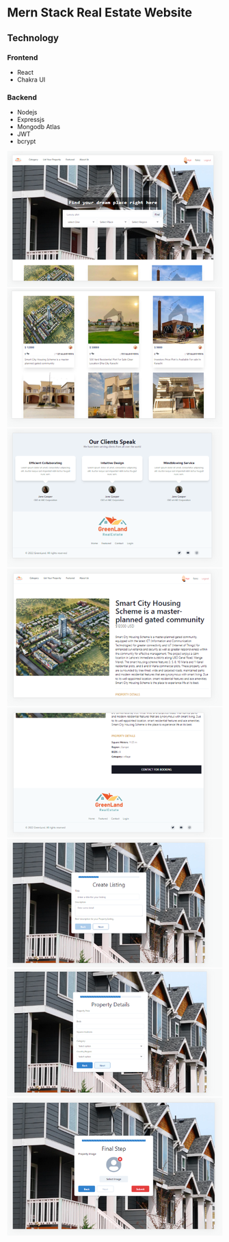 # Mern Stack Real Estate Website

## Technology

### Frontend
  - React
  - Chakra UI

### Backend
  - Nodejs
  - Expressjs
  - Mongodb Atlas
  - JWT
  - bcrypt

![preview](./screenshots/screenshot_!.PNG)
![preview](./screenshots/screenshot_2.PNG)
![preview](./screenshots/screenshot_3.PNG)
![preview](./screenshots/screenshot_4.PNG)
![preview](./screenshots/screenshot_5.PNG)
![preview](./screenshots/screenshot_6.PNG)
![preview](./screenshots/screenshot_7.PNG)
![preview](./screenshots/screenshot_8.PNG)